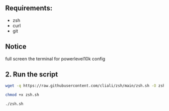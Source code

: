 ## Requirements:
- zsh
- curl
- git

## Notice

full screen the terminal for powerlevel10k config


## 2. Run the script

```bash
wget -q https://raw.githubusercontent.com/cliali/zsh/main/zsh.sh -O zsh.sh 

chmod +x zsh.sh

./zsh.sh
```
